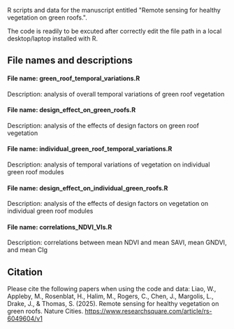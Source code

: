 R scripts and data for the manuscript entitled "Remote sensing for healthy vegetation on green roofs.".

The code is readily to be excuted after correctly edit the file path in a local desktop/laptop installed with R.


## File names and descriptions
#### File name: green_roof_temporal_variations.R
Description: analysis of overall temporal variations of green roof vegetation


#### File name: design_effect_on_green_roofs.R
Description: analysis of the effects of design factors on green roof vegetation


#### File name: individual_green_roof_temporal_variations.R
Description: analysis of temporal variations of vegetation on individual green roof modules


#### File name: design_effect_on_individual_green_roofs.R
Description: analysis of the effects of design factors on vegetation on individual green roof modules


#### File name: correlations_NDVI_VIs.R
Description: correlations between mean NDVI and mean SAVI, mean GNDVI, and mean CIg 


## Citation
Please cite the following papers when using the code and data: 
Liao, W., Appleby, M., Rosenblat, H., Halim, M., Rogers, C., Chen, J., Margolis, L., Drake, J., & Thomas, S. (2025). Remote sensing for healthy vegetation on green roofs. Nature Cities. https://www.researchsquare.com/article/rs-6049604/v1
